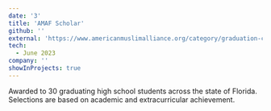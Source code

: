 ```yaml
---
date: '3'
title: 'AMAF Scholar'
github: ''
external: 'https://www.americanmuslimalliance.org/category/graduation-cermony/scholarship/'
tech:
  - June 2023
company: ''
showInProjects: true
---
```


Awarded to 30 graduating high school students across the state of Florida. Selections are based on academic and extracurricular achievement.
